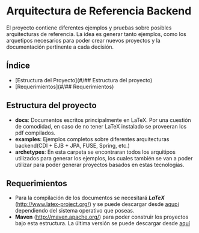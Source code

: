 # Arquitectura de Referencia Backend

El proyecto contiene diferentes ejemplos y pruebas sobre posibles arquitecturas de referencia. La idea es generar tanto ejemplos, como los arquetipos necesarios para poder crear nuevos proyectos y la documentación pertinente a cada decisión.

## Índice
* [Estructura del Proyecto](#/## Estructura del proyecto)
* [Requerimientos](#/## Requerimientos)



## Estructura del proyecto

* **docs**: Documentos escritos principalmente en LaTeX. Por una cuestión de comodidad, en caso de no tener LaTeX instalado se proveeran los pdf compilados.
* **examples**: Ejemplos completos sobre diferentes arquitecturas backend(CDI + EJB + JPA, FUSE, Spring, etc.)
* **archetypes**: En esta carpeta se encontraran todos los arquitipos utilizados para generar los ejemplos, los cuales también se van a poder utilizar para poder generar proyectos basados en estas tecnologías.

## Requerimientos

* Para la compilación de los documentos se necesitará **_LaTeX_** (http://www.latex-project.org/) y se puede descargar desde [aqupi](http://latex-project.org/ftp.html) dependiendo del sistema operativo que poseas.
* **Maven** (http://maven.apache.org/) para poder construir los proyectos bajo esta estructura. La última versión se puede descargar desde [aquí](http://maven.apache.org/download.cgi)
